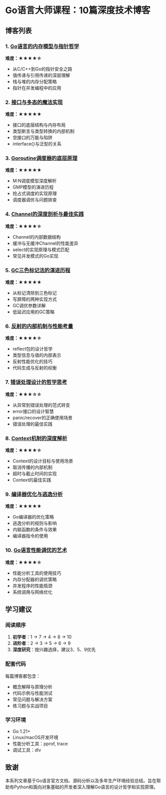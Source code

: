 # Go语言大师课程：10篇深度技术博客

## 博客列表

### 1. [Go语言的内存模型与指针哲学](./01-go-memory-model-and-pointer-philosophy.md)
**难度：★★★★☆**
- 从C/C++到Go的指针安全之路
- 值传递与引用传递的深层理解
- 栈与堆的内存分配策略
- 指针在并发编程中的应用

### 2. [接口与多态的魔法实现](./02-interface-polymorphism-magic.md)
**难度：★★★★★**
- 接口的底层结构与内存布局
- 类型断言与类型转换的内部机制
- 空接口的万能与陷阱
- interface{}与泛型的关系

### 3. [Goroutine调度器的底层原理](./03-goroutine-scheduler-principles.md)
**难度：★★★★★**
- M:N调度模型深度解析
- GMP模型的演进历程
- 抢占式调度的实现原理
- 调度器调优与问题排查

### 4. [Channel的深度剖析与最佳实践](./04-channel-deep-dive.md)
**难度：★★★★☆**
- Channel的内部数据结构
- 缓冲与无缓冲Channel的性能差异
- select的实现原理与模式匹配
- 常见并发模式的Go实现

### 5. [GC三色标记法的演进历程](./05-gc-three-color-marking.md)
**难度：★★★★★**
- 从标记清除到三色标记
- 写屏障的两种实现方式
- GC调优参数详解
- 低延迟应用的GC策略

### 6. [反射的内部机制与性能考量](./06-reflection-internals.md)
**难度：★★★★☆**
- reflect包的设计哲学
- 类型信息与值的内部表示
- 反射性能优化的技巧
- 代码生成与反射的权衡

### 7. [错误处理设计的哲学思考](./07-error-handling-philosophy.md)
**难度：★★★☆☆**
- 从异常到错误处理的范式转变
- error接口的设计智慧
- panic/recover的正确使用场景
- 错误处理的最佳实践

### 8. [Context机制的深度解析](./08-context-mechanism.md)
**难度：★★★★☆**
- Context的设计目标与使用场景
- 取消传播的内部机制
- 超时与截止时间的实现
- Context的最佳实践

### 9. [编译器优化与逃逸分析](./09-compiler-optimization.md)
**难度：★★★★★**
- Go编译器的优化策略
- 逃逸分析的规则与影响
- 内联函数的条件与效果
- 编译器指令的使用

### 10. [Go语言性能调优的艺术](./10-performance-tuning.md)
**难度：★★★★☆**
- 性能分析工具的使用技巧
- 内存分配器的调优策略
- 并发程序的性能瓶颈
- 系统调用与网络优化

## 学习建议

### 阅读顺序
1. **初学者**：1 → 7 → 4 → 8 → 10
2. **进阶者**：2 → 3 → 5 → 6 → 9
3. **深度研究**：按兴趣选择，建议3、5、9优先

### 配套代码
每篇博客都包含：
- 概念解释与原理分析
- 代码示例与性能测试
- 常见问题与解决方案
- 练习题与实战项目

### 学习环境
- Go 1.21+
- Linux/macOS开发环境
- 性能分析工具：pprof, trace
- 调试工具：dlv

## 致谢

本系列文章基于Go语言官方文档、源码分析以及多年生产环境经验总结。旨在帮助有Python和面向对象基础的开发者深入理解Go语言的设计哲学和实现原理。